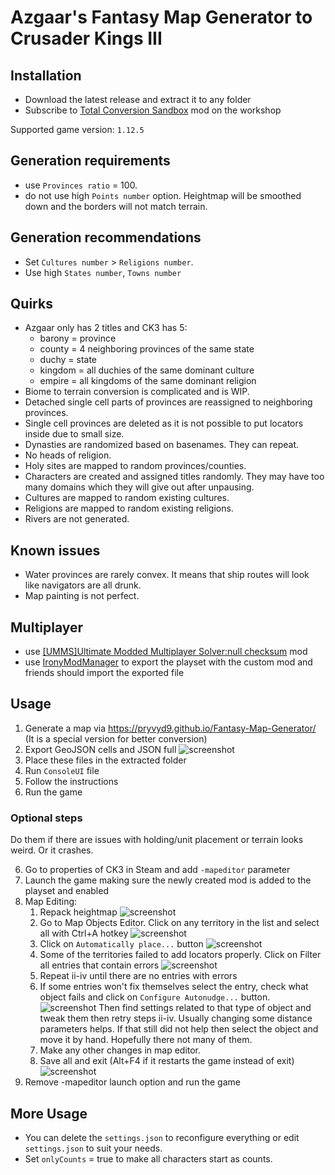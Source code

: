 # Azgaar's Fantasy Map Generator to Crusader Kings III
## Installation
- Download the latest release and extract it to any folder
- Subscribe to [Total Conversion Sandbox](https://steamcommunity.com/sharedfiles/filedetails/?id=2524797018) mod on the workshop

Supported game version: `1.12.5`

## Generation requirements
- use `Provinces ratio` = 100.
- do not use high `Points number` option. Heightmap will be smoothed down and the borders will not match terrain.

## Generation recommendations
- Set `Cultures number` > `Religions number`.
- Use high `States number`, `Towns number`

## Quirks
- Azgaar only has 2 titles and CK3 has 5:
	- barony = province
	- county = 4 neighboring provinces of the same state
	- duchy = state
	- kingdom = all duchies of the same dominant culture
	- empire = all kingdoms of the same dominant religion
- Biome to terrain conversion is complicated and is WIP.
- Detached single cell parts of provinces are reassigned to neighboring provinces.
- Single cell provinces are deleted as it is not possible to put locators inside due to small size.
- Dynasties are randomized based on basenames. They can repeat.
- No heads of religion.
- Holy sites are mapped to random provinces/counties.
- Characters are created and assigned titles randomly. They may have too many domains which they will give out after unpausing.
- Cultures are mapped to random existing cultures.
- Religions are mapped to random existing religions.
- Rivers are not generated.

## Known issues
- Water provinces are rarely convex. It means that ship routes will look like navigators are all drunk.
- Map painting is not perfect.

## Multiplayer
- use [[UMMS]Ultimate Modded Multiplayer Solver:null checksum](https://steamcommunity.com/sharedfiles/filedetails/?id=3227254722) mod
- use [IronyModManager](https://bcssov.github.io/IronyModManager/) to export the playset with the custom mod and friends should import the exported file

## Usage
1. Generate a map via https://pryvyd9.github.io/Fantasy-Map-Generator/ (It is a special version for better conversion)
2. Export GeoJSON cells and JSON full
![screenshot](docs/photo_2024-05-08_21-40-06.jpg)
3. Place these files in the extracted folder
4. Run `ConsoleUI` file
5. Follow the instructions
6. Run the game

### Optional steps
Do them if there are issues with holding/unit placement or terrain looks weird. Or it crashes.

6. Go to properties of CK3 in Steam and add `-mapeditor` parameter
7. Launch the game making sure the newly created mod is added to the playset and enabled
8. Map Editing:
    1. Repack heightmap
		![screenshot](docs/Screenshot_2024-05-08_214628.png)
	2. Go to Map Objects Editor. Click on any territory in the list and select all with Ctrl+A hotkey
		![screenshot](docs/Screenshot_2024-05-08_214847.png)
	3. Click on `Automatically place...` button
		![screenshot](docs/Screenshot_2024-05-08_215322.png)
	4. Some of the territories failed to add locators properly. Click on Filter all entries that contain errors
	    ![screenshot](docs/Screenshot_2024-05-08_215116.png)
	5. Repeat ii-iv until there are no entries with errors
	6. If some entries won't fix themselves select the entry, check what object fails and click on `Configure Autonudge...` button.
	    ![screenshot](docs/Screenshot_2024-05-08_215624.png)
	Then find settings related to that type of object and tweak them then retry steps ii-iv. Usually changing some distance parameters helps. If that still did not help then select the object and move it by hand. Hopefully there not many of them.
	7. Make any other changes in map editor.
	8. Save all and exit (Alt+F4 if it restarts the game instead of exit)
	    ![screenshot](docs/Screenshot_2024-05-08_220216.png)
9. Remove -mapeditor launch option and run the game

## More Usage
- You can delete the `settings.json` to reconfigure everything or edit `settings.json` to suit your needs.
- Set `onlyCounts` = true to make all characters start as counts.
